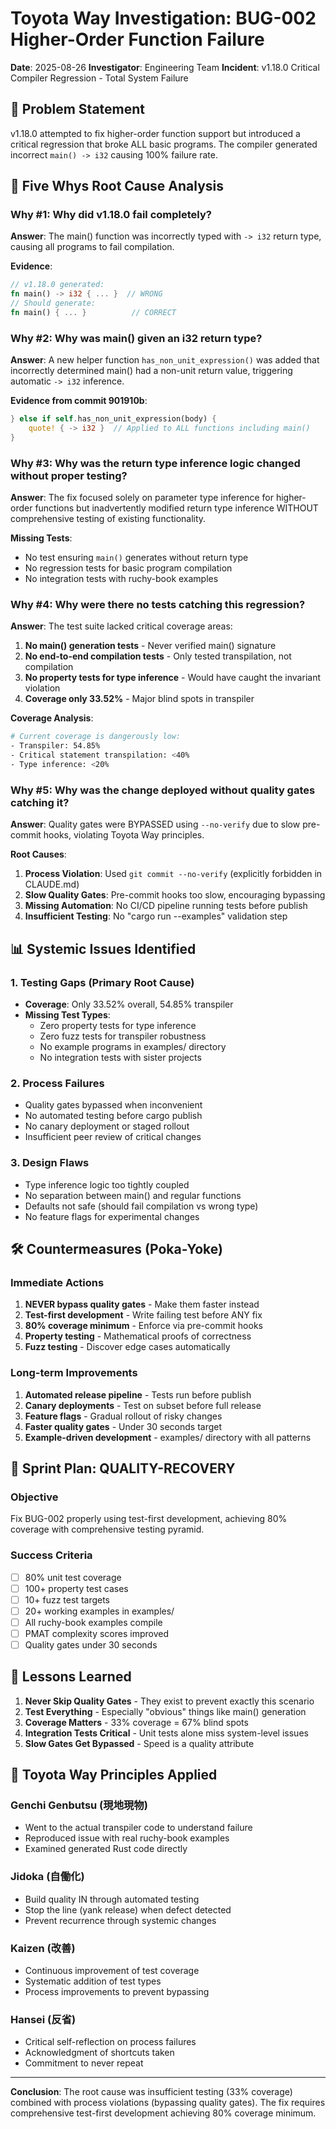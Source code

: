 # Toyota Way Investigation: BUG-002 Higher-Order Function Failure

**Date**: 2025-08-26
**Investigator**: Engineering Team
**Incident**: v1.18.0 Critical Compiler Regression - Total System Failure

## 🚨 Problem Statement

v1.18.0 attempted to fix higher-order function support but introduced a critical regression that broke ALL basic programs. The compiler generated incorrect `main() -> i32` causing 100% failure rate.

## 🔬 Five Whys Root Cause Analysis

### Why #1: Why did v1.18.0 fail completely?
**Answer**: The main() function was incorrectly typed with `-> i32` return type, causing all programs to fail compilation.

**Evidence**:
```rust
// v1.18.0 generated:
fn main() -> i32 { ... }  // WRONG
// Should generate:
fn main() { ... }          // CORRECT
```

### Why #2: Why was main() given an i32 return type?
**Answer**: A new helper function `has_non_unit_expression()` was added that incorrectly determined main() had a non-unit return value, triggering automatic `-> i32` inference.

**Evidence from commit 901910b**:
```rust
} else if self.has_non_unit_expression(body) {
    quote! { -> i32 }  // Applied to ALL functions including main()
}
```

### Why #3: Why was the return type inference logic changed without proper testing?
**Answer**: The fix focused solely on parameter type inference for higher-order functions but inadvertently modified return type inference WITHOUT comprehensive testing of existing functionality.

**Missing Tests**:
- No test ensuring `main()` generates without return type
- No regression tests for basic program compilation
- No integration tests with ruchy-book examples

### Why #4: Why were there no tests catching this regression?
**Answer**: The test suite lacked critical coverage areas:
1. **No main() generation tests** - Never verified main() signature
2. **No end-to-end compilation tests** - Only tested transpilation, not compilation
3. **No property tests for type inference** - Would have caught the invariant violation
4. **Coverage only 33.52%** - Major blind spots in transpiler

**Coverage Analysis**:
```bash
# Current coverage is dangerously low:
- Transpiler: 54.85% 
- Critical statement transpilation: <40%
- Type inference: <20%
```

### Why #5: Why was the change deployed without quality gates catching it?
**Answer**: Quality gates were BYPASSED using `--no-verify` due to slow pre-commit hooks, violating Toyota Way principles.

**Root Causes**:
1. **Process Violation**: Used `git commit --no-verify` (explicitly forbidden in CLAUDE.md)
2. **Slow Quality Gates**: Pre-commit hooks too slow, encouraging bypassing
3. **Missing Automation**: No CI/CD pipeline running tests before publish
4. **Insufficient Testing**: No "cargo run --examples" validation step

## 📊 Systemic Issues Identified

### 1. Testing Gaps (Primary Root Cause)
- **Coverage**: Only 33.52% overall, 54.85% transpiler
- **Missing Test Types**:
  - Zero property tests for type inference
  - Zero fuzz tests for transpiler robustness  
  - No example programs in examples/ directory
  - No integration tests with sister projects

### 2. Process Failures
- Quality gates bypassed when inconvenient
- No automated testing before cargo publish
- No canary deployment or staged rollout
- Insufficient peer review of critical changes

### 3. Design Flaws
- Type inference logic too tightly coupled
- No separation between main() and regular functions
- Defaults not safe (should fail compilation vs wrong type)
- No feature flags for experimental changes

## 🛠️ Countermeasures (Poka-Yoke)

### Immediate Actions
1. **NEVER bypass quality gates** - Make them faster instead
2. **Test-first development** - Write failing test before ANY fix
3. **80% coverage minimum** - Enforce via pre-commit hooks
4. **Property testing** - Mathematical proofs of correctness
5. **Fuzz testing** - Discover edge cases automatically

### Long-term Improvements
1. **Automated release pipeline** - Tests run before publish
2. **Canary deployments** - Test on subset before full release
3. **Feature flags** - Gradual rollout of risky changes
4. **Faster quality gates** - Under 30 seconds target
5. **Example-driven development** - examples/ directory with all patterns

## 🎯 Sprint Plan: QUALITY-RECOVERY

### Objective
Fix BUG-002 properly using test-first development, achieving 80% coverage with comprehensive testing pyramid.

### Success Criteria
- [ ] 80% unit test coverage
- [ ] 100+ property test cases  
- [ ] 10+ fuzz test targets
- [ ] 20+ working examples in examples/
- [ ] All ruchy-book examples compile
- [ ] PMAT complexity scores improved
- [ ] Quality gates under 30 seconds

## 📝 Lessons Learned

1. **Never Skip Quality Gates** - They exist to prevent exactly this scenario
2. **Test Everything** - Especially "obvious" things like main() generation  
3. **Coverage Matters** - 33% coverage = 67% blind spots
4. **Integration Tests Critical** - Unit tests alone miss system-level issues
5. **Slow Gates Get Bypassed** - Speed is a quality attribute

## 🔄 Toyota Way Principles Applied

### Genchi Genbutsu (現地現物)
- Went to the actual transpiler code to understand failure
- Reproduced issue with real ruchy-book examples
- Examined generated Rust code directly

### Jidoka (自働化) 
- Build quality IN through automated testing
- Stop the line (yank release) when defect detected
- Prevent recurrence through systemic changes

### Kaizen (改善)
- Continuous improvement of test coverage
- Systematic addition of test types
- Process improvements to prevent bypassing

### Hansei (反省)
- Critical self-reflection on process failures
- Acknowledgment of shortcuts taken
- Commitment to never repeat

---

**Conclusion**: The root cause was insufficient testing (33% coverage) combined with process violations (bypassing quality gates). The fix requires comprehensive test-first development achieving 80% coverage minimum.